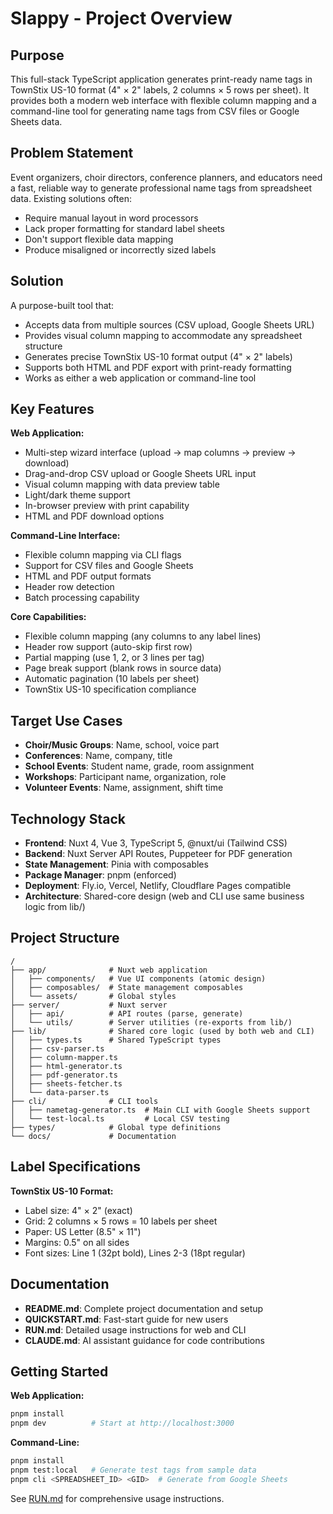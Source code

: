# Slappy - Project Overview

## Purpose

This full-stack TypeScript application generates print-ready name tags in TownStix US-10 format (4" × 2" labels, 2 columns × 5 rows per sheet). It provides both a modern web interface with flexible column mapping and a command-line tool for generating name tags from CSV files or Google Sheets data.

## Problem Statement

Event organizers, choir directors, conference planners, and educators need a fast, reliable way to generate professional name tags from spreadsheet data. Existing solutions often:

- Require manual layout in word processors
- Lack proper formatting for standard label sheets
- Don't support flexible data mapping
- Produce misaligned or incorrectly sized labels

## Solution

A purpose-built tool that:

- Accepts data from multiple sources (CSV upload, Google Sheets URL)
- Provides visual column mapping to accommodate any spreadsheet structure
- Generates precise TownStix US-10 format output (4" × 2" labels)
- Supports both HTML and PDF export with print-ready formatting
- Works as either a web application or command-line tool

## Key Features

**Web Application:**

- Multi-step wizard interface (upload → map columns → preview → download)
- Drag-and-drop CSV upload or Google Sheets URL input
- Visual column mapping with data preview table
- Light/dark theme support
- In-browser preview with print capability
- HTML and PDF download options

**Command-Line Interface:**

- Flexible column mapping via CLI flags
- Support for CSV files and Google Sheets
- HTML and PDF output formats
- Header row detection
- Batch processing capability

**Core Capabilities:**

- Flexible column mapping (any columns to any label lines)
- Header row support (auto-skip first row)
- Partial mapping (use 1, 2, or 3 lines per tag)
- Page break support (blank rows in source data)
- Automatic pagination (10 labels per sheet)
- TownStix US-10 specification compliance

## Target Use Cases

- **Choir/Music Groups**: Name, school, voice part
- **Conferences**: Name, company, title
- **School Events**: Student name, grade, room assignment
- **Workshops**: Participant name, organization, role
- **Volunteer Events**: Name, assignment, shift time

## Technology Stack

- **Frontend**: Nuxt 4, Vue 3, TypeScript 5, @nuxt/ui (Tailwind CSS)
- **Backend**: Nuxt Server API Routes, Puppeteer for PDF generation
- **State Management**: Pinia with composables
- **Package Manager**: pnpm (enforced)
- **Deployment**: Fly.io, Vercel, Netlify, Cloudflare Pages compatible
- **Architecture**: Shared-core design (web and CLI use same business logic from lib/)

## Project Structure

```text
/
├── app/              # Nuxt web application
│   ├── components/   # Vue UI components (atomic design)
│   ├── composables/  # State management composables
│   └── assets/       # Global styles
├── server/           # Nuxt server
│   ├── api/          # API routes (parse, generate)
│   └── utils/        # Server utilities (re-exports from lib/)
├── lib/              # Shared core logic (used by both web and CLI)
│   ├── types.ts      # Shared TypeScript types
│   ├── csv-parser.ts
│   ├── column-mapper.ts
│   ├── html-generator.ts
│   ├── pdf-generator.ts
│   ├── sheets-fetcher.ts
│   └── data-parser.ts
├── cli/              # CLI tools
│   ├── nametag-generator.ts  # Main CLI with Google Sheets support
│   └── test-local.ts         # Local CSV testing
├── types/            # Global type definitions
└── docs/             # Documentation
```

## Label Specifications

**TownStix US-10 Format:**

- Label size: 4" × 2" (exact)
- Grid: 2 columns × 5 rows = 10 labels per sheet
- Paper: US Letter (8.5" × 11")
- Margins: 0.5" on all sides
- Font sizes: Line 1 (32pt bold), Lines 2-3 (18pt regular)

## Documentation

- **README.md**: Complete project documentation and setup
- **QUICKSTART.md**: Fast-start guide for new users
- **RUN.md**: Detailed usage instructions for web and CLI
- **CLAUDE.md**: AI assistant guidance for code contributions

## Getting Started

**Web Application:**

```bash
pnpm install
pnpm dev          # Start at http://localhost:3000
```

**Command-Line:**

```bash
pnpm install
pnpm test:local   # Generate test tags from sample data
pnpm cli <SPREADSHEET_ID> <GID>  # Generate from Google Sheets
```

See [RUN.md](RUN.md) for comprehensive usage instructions.
